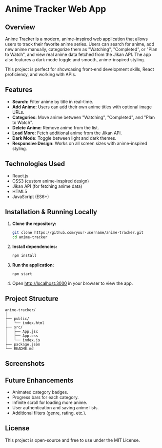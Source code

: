 # Anime Tracker Web App

## Overview

Anime Tracker is a modern, anime-inspired web application that allows users to track their favorite anime series. Users can search for anime, add new anime manually, categorize them as "Watching", "Completed", or "Plan to Watch", and view real anime data fetched from the Jikan API. The app also features a dark mode toggle and smooth, anime-inspired styling.

This project is perfect for showcasing front-end development skills, React proficiency, and working with APIs.

## Features

* **Search:** Filter anime by title in real-time.
* **Add Anime:** Users can add their own anime titles with optional image URLs.
* **Categories:** Move anime between "Watching", "Completed", and "Plan to Watch".
* **Delete Anime:** Remove anime from the list.
* **Load More:** Fetch additional anime from the Jikan API.
* **Dark Mode:** Toggle between light and dark themes.
* **Responsive Design:** Works on all screen sizes with anime-inspired styling.

## Technologies Used

* React.js
* CSS3 (custom anime-inspired design)
* Jikan API (for fetching anime data)
* HTML5
* JavaScript (ES6+)

## Installation & Running Locally

1. **Clone the repository:**

   ```bash
   git clone https://github.com/your-username/anime-tracker.git
   cd anime-tracker
   ```

2. **Install dependencies:**

   ```bash
   npm install
   ```

3. **Run the application:**

   ```bash
   npm start
   ```

4. Open [http://localhost:3000](http://localhost:3000) in your browser to view the app.

## Project Structure

```
anime-tracker/
│
├── public/
│   └── index.html
├── src/
│   ├── App.jsx
│   ├── App.css
│   └── index.js
├── package.json
└── README.md
```

## Screenshots



## Future Enhancements

* Animated category badges.
* Progress bars for each category.
* Infinite scroll for loading more anime.
* User authentication and saving anime lists.
* Additional filters (genre, rating, etc.).

## License

This project is open-source and free to use under the MIT License.
